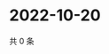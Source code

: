 # 2022-10-20

共 0 条

<!-- BEGIN WEIBO -->
<!-- 最后更新时间 Thu Oct 20 2022 18:23:12 GMT+0800 (China Standard Time) -->

<!-- END WEIBO -->
